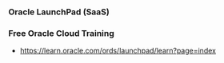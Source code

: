 ### Oracle LaunchPad (SaaS)
### Free Oracle Cloud Training
* https://learn.oracle.com/ords/launchpad/learn?page=index
